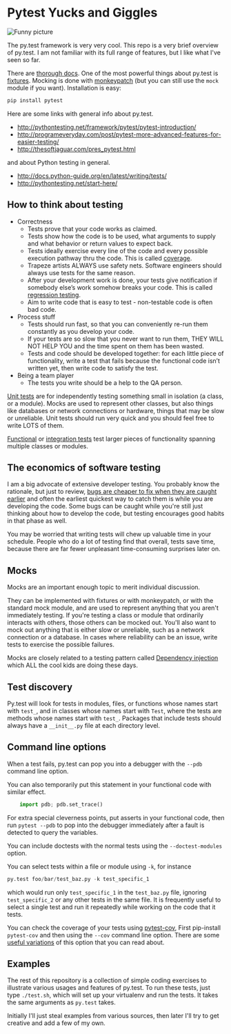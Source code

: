 Pytest Yucks and Giggles
========================

![Funny picture](https://i1.wp.com/blog.ruberto.com/wp-content/uploads/2013/05/vaderLackofTests.jpg)

The py.test framework is very very cool. This repo is a very brief overview of py.test. I am not familiar
with its full range of features, but I like what I've seen so far.

There are [thorough docs](http://pytest.org/latest/contents.html).
One of the most powerful things about py.test is [fixtures](http://pytest.org/latest/fixture.html).
Mocking is done with [monkeypatch](http://pytest.org/latest/monkeypatch.html) (but you can still use the
`mock` module if you want). Installation is easy:
```bash
pip install pytest
```

Here are some links with general info about py.test.

* http://pythontesting.net/framework/pytest/pytest-introduction/
* http://programeveryday.com/post/pytest-more-advanced-features-for-easier-testing/
* http://thesoftjaguar.com/pres_pytest.html

and about Python testing in general.

* http://docs.python-guide.org/en/latest/writing/tests/
* http://pythontesting.net/start-here/

How to think about testing
--------------------------

* Correctness
  - Tests prove that your code works as claimed.
  - Tests show how the code is to be used, what arguments to supply and what behavior or return values
    to expect back.
  - Tests ideally exercise every line of the code and every possible execution pathway thru the code.
    This is called [coverage](https://en.wikipedia.org/wiki/Code_coverage).
  - Trapeze artists ALWAYS use safety nets. Software engineers should always use tests for the same reason.
  - After your development work is done, your tests give notification if somebody else’s work somehow breaks
    your code. This is called [regression testing](https://en.wikipedia.org/wiki/Regression_testing).
  - Aim to write code that is easy to test - non-testable code is often bad code.
* Process stuff
  - Tests should run fast, so that you can conveniently re-run them constantly as you develop your code.
  - If your tests are so slow that you never want to run them, THEY WILL NOT HELP YOU and the time spent on
    them has been wasted.
  - Tests and code should be developed together: for each little piece of functionality, write a test that fails
    because the functional code isn’t written yet, then write code to satisfy the test.
* Being a team player
  - The tests you write should be a help to the QA person.

[Unit tests](https://en.wikipedia.org/wiki/Unit_testing) are for independently testing something small in
isolation (a class, or a module). Mocks are used to represent other classes, but also things like databases
or network connections or hardware, things that may be slow or unreliable. Unit tests should run very quick
and you should feel free to write LOTS of them.

[Functional](https://en.wikipedia.org/wiki/Functional_testing) or
[integration tests](https://en.wikipedia.org/wiki/Integration_testing) test larger pieces of functionality
spanning multiple classes or modules.

The economics of software testing
---------------------------------

I am a big advocate of extensive developer testing. You probably know the rationale, but just to review,
[bugs are cheaper to fix when they are caught earlier](http://faculty.ksu.edu.sa/ghazy/Cost_MSc/R6.pdf)
and often the earliest quickest way to catch them is while you are developing the code. Some bugs can be
caught while you're still just thinking about how to develop the code, but testing encourages good habits
in that phase as well.

You may be worried that writing tests will chew up valuable time in your schedule. People who do a lot of
testing find that overall, tests save time, because there are far fewer unpleasant time-consuming surprises
later on.

Mocks
-----

Mocks are an important enough topic to merit individual discussion.

They can be implemented with fixtures or with monkeypatch, or with the standard mock module, and are
used to represent anything that you aren't immediately testing. If you're testing a class or module that
ordinarily interacts with others, those others can be mocked out. You'll also want to mock out anything
that is either slow or unreliable, such as a network connection or a database. In cases where reliability
can be an issue, write tests to exercise the possible failures.

Mocks are closely related to a testing pattern called
[Dependency injection](https://en.wikipedia.org/wiki/Dependency_injection)
which ALL the cool kids are doing these days.

Test discovery
--------------

Py.test will look for tests in modules, files, or functions whose names start with `test_`, and in classes
whose names start with `Test`, where the tests are methods whose names start with `test_`. Packages that
include tests should always have a `__init__.py` file at each directory level.

Command line options
--------------------

When a test fails, py.test can pop you into a debugger with the `--pdb` command line option.

You can also temporarily put this statement in your functional code with similar effect.
```python
    import pdb; pdb.set_trace()
```
For extra special cleverness points, put asserts in your functional code, then run `pytest --pdb` to pop
into the debugger immediately after a fault is detected to query the variables.

You can include doctests with the normal tests using the `--doctest-modules` option.

You can select tests within a file or module using `-k`, for instance

```python
py.test foo/bar/test_baz.py -k test_specific_1
```

which would run only `test_specific_1` in the `test_baz.py` file, ignoring `test_specific_2` or any other
tests in the same file. It is frequently useful to select a single test and run it repeatedly while working
on the code that it tests.

You can check the coverage of your tests using [pytest-cov](https://pytest-cov.readthedocs.org/en/latest/),
First pip-install `pytest-cov` and then using the `--cov` command line option. There are some
[useful variations](https://pytest-cov.readthedocs.org/en/latest/readme.html#usage) of this option
that you can read about.

Examples
--------

The rest of this repository is a collection of simple coding exercises to illustrate various usages and
features of py.test. To run these tests, just type `./test.sh`, which will set up your virtualenv and
run the tests. It takes the same arguments as `py.test` takes.

Initially I'll just steal examples from various sources, then later I'll try to get creative and add a
few of my own.
